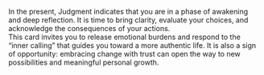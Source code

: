 In the present, Judgment indicates that you are in a phase of awakening and deep reflection. It is time to bring clarity, evaluate your choices, and acknowledge the consequences of your actions.  
This card invites you to release emotional burdens and respond to the “inner calling” that guides you toward a more authentic life. It is also a sign of opportunity: embracing change with trust can open the way to new possibilities and meaningful personal growth.
